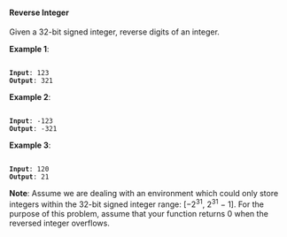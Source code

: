 #### Reverse Integer

Given a 32-bit signed integer, reverse digits of an integer.

**Example 1**:

<pre><code>
<b>Input</b>: 123
<b>Output</b>: 321
</code></pre>

**Example 2**:

<pre><code>
<b>Input</b>: -123
<b>Output</b>: -321
</code></pre>

**Example 3**:

<pre><code>
<b>Input</b>: 120
<b>Output</b>: 21
</code></pre>

**Note**:
Assume we are dealing with an environment which could only store integers
within the 32-bit signed integer range: [−2<sup>31</sup>,  2<sup>31</sup> − 1].
For the purpose of this problem, assume that your function returns 0 when the
reversed integer overflows.

